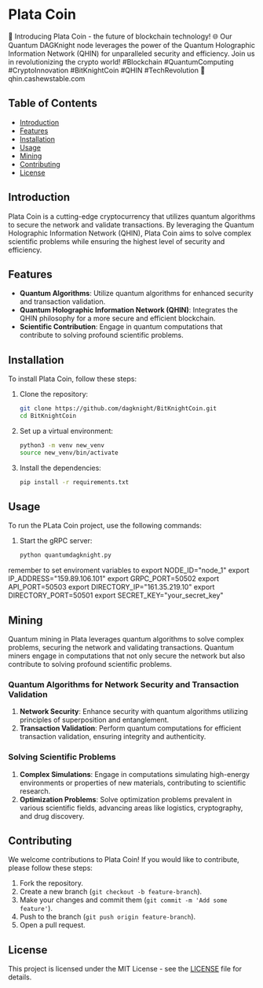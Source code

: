 # Plata Coin

🚀 Introducing Plata Coin - the future of blockchain technology! 🌐 Our Quantum DAGKnight node leverages the power of the Quantum Holographic Information Network (QHIN) for unparalleled security and efficiency. Join us in revolutionizing the crypto world! #Blockchain #QuantumComputing #CryptoInnovation #BitKnightCoin #QHIN #TechRevolution 💎 qhin.cashewstable.com

## Table of Contents

- [Introduction](#introduction)
- [Features](#features)
- [Installation](#installation)
- [Usage](#usage)
- [Mining](#mining)
- [Contributing](#contributing)
- [License](#license)

## Introduction

Plata Coin is a cutting-edge cryptocurrency that utilizes quantum algorithms to secure the network and validate transactions. By leveraging the Quantum Holographic Information Network (QHIN), Plata Coin aims to solve complex scientific problems while ensuring the highest level of security and efficiency.

## Features

- **Quantum Algorithms**: Utilize quantum algorithms for enhanced security and transaction validation.
- **Quantum Holographic Information Network (QHIN)**: Integrates the QHIN philosophy for a more secure and efficient blockchain.
- **Scientific Contribution**: Engage in quantum computations that contribute to solving profound scientific problems.

## Installation

To install Plata Coin, follow these steps:

1. Clone the repository:
    ```bash
    git clone https://github.com/dagknight/BitKnightCoin.git
    cd BitKnightCoin
    ```

2. Set up a virtual environment:
    ```bash
    python3 -m venv new_venv
    source new_venv/bin/activate
    ```

3. Install the dependencies:
    ```bash
    pip install -r requirements.txt
    ```

## Usage

To run the PLata Coin project, use the following commands:


1. Start the gRPC server:
    ```bash
    python quantumdagknight.py
    ```
remember to set enviroment variables to 
export NODE_ID="node_1"
export IP_ADDRESS="159.89.106.101"
export GRPC_PORT=50502
export API_PORT=50503
export DIRECTORY_IP="161.35.219.10"
export DIRECTORY_PORT=50501
export SECRET_KEY="your_secret_key"

## Mining

Quantum mining in Plata leverages quantum algorithms to solve complex problems, securing the network and validating transactions. Quantum miners engage in computations that not only secure the network but also contribute to solving profound scientific problems.

### Quantum Algorithms for Network Security and Transaction Validation

1. **Network Security**: Enhance security with quantum algorithms utilizing principles of superposition and entanglement.
2. **Transaction Validation**: Perform quantum computations for efficient transaction validation, ensuring integrity and authenticity.

### Solving Scientific Problems

1. **Complex Simulations**: Engage in computations simulating high-energy environments or properties of new materials, contributing to scientific research.
2. **Optimization Problems**: Solve optimization problems prevalent in various scientific fields, advancing areas like logistics, cryptography, and drug discovery.

## Contributing

We welcome contributions to Plata  Coin! If you would like to contribute, please follow these steps:

1. Fork the repository.
2. Create a new branch (`git checkout -b feature-branch`).
3. Make your changes and commit them (`git commit -m 'Add some feature'`).
4. Push to the branch (`git push origin feature-branch`).
5. Open a pull request.

## License

This project is licensed under the MIT License - see the [LICENSE](LICENSE) file for details.
